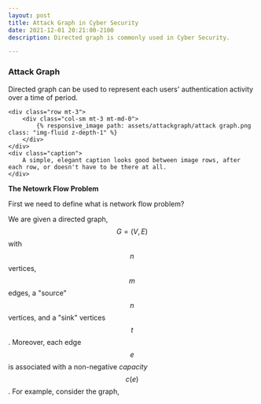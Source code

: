 ```yaml
---
layout: post
title: Attack Graph in Cyber Security
date: 2021-12-01 20:21:00-2100
description: Directed graph is commonly used in Cyber Security.

---
```

### Attack Graph

Directed graph can be used to represent each users' authentication activity over a time of period.

```
<div class="row mt-3">
    <div class="col-sm mt-3 mt-md-0">
        {% responsive_image path: assets/attackgraph/attack graph.png class: "img-fluid z-depth-1" %}
    </div>
</div>
<div class="caption">
    A simple, elegant caption looks good between image rows, after each row, or doesn't have to be there at all.
</div>
```

**The Netowrk Flow Problem**

First we need to define what is network flow problem? 

We are given a directed graph, $$G = (V, E)$$ with $$n$$ vertices, $$m$$ edges, a "source" $$n$$ vertices, and a "sink" vertices $$t$$. Moreover, each edge $$e$$ is associated with a non-negative *capacity* $$c(e)$$. For example, consider the graph,

